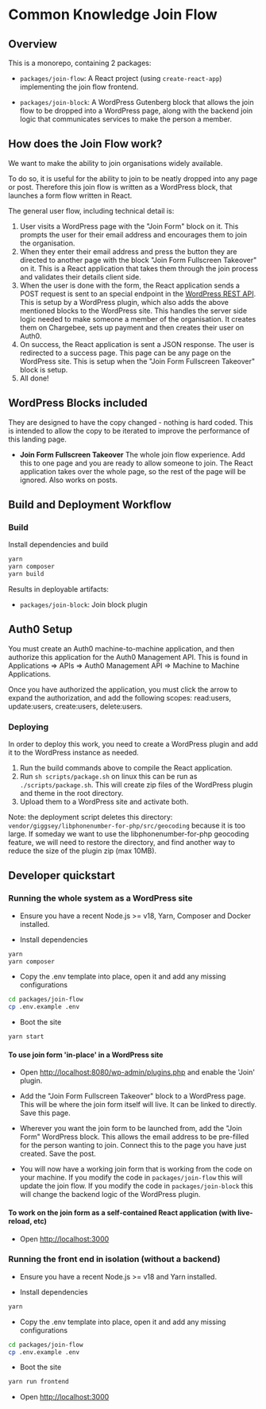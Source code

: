 # Common Knowledge Join Flow

## Overview

This is a monorepo, containing 2 packages:

- `packages/join-flow`: A React project (using `create-react-app`) implementing the join flow frontend.

- `packages/join-block`: A WordPress Gutenberg block that allows the join flow to be dropped into a WordPress page, along with the backend join logic that communicates services to make the person a member.

## How does the Join Flow work?

We want to make the ability to join organisations widely available.

To do so, it is useful for the ability to join to be neatly dropped into any page or post. Therefore this join flow is written as a WordPress block, that launches a form flow written in React.

The general user flow, including technical detail is:

1. User visits a WordPress page with the "Join Form" block on it. This prompts the user for their email address and encourages them to join the organisation.
2. When they enter their email address and press the button they are directed to another page with the block "Join Form Fullscreen Takeover" on it. This is a React application that takes them through the join process and validates their details client side.
3. When the user is done with the form, the React application sends a POST request is sent to an special endpoint in the [WordPress REST API](https://developer.wordpress.org/rest-api/). This is setup by a WordPress plugin, which also adds the above mentioned blocks to the WordPress site. This handles the server side logic needed to make someone a member of the organisation. It creates them on Chargebee, sets up payment and then creates their user on Auth0.
4. On success, the React application is sent a JSON response. The user is redirected to a success page. This page can be any page on the WordPress site. This is setup when the "Join Form Fullscreen Takeover" block is setup.
5. All done!

## WordPress Blocks included

They are designed to have the copy changed - nothing is hard coded. This is intended to allow the copy to be iterated to improve the performance of this landing page.

- **Join Form Fullscreen Takeover** The whole join flow experience. Add this to one page and you are ready to allow someone to join. The React application takes over the whole page, so the rest of the page will be ignored. Also works on posts.

## Build and Deployment Workflow

### Build

Install dependencies and build

```bash
yarn
yarn composer
yarn build
```

Results in deployable artifacts:

- `packages/join-block`: Join block plugin

## Auth0 Setup

You must create an Auth0 machine-to-machine application, and then authorize this application for the Auth0 Management API.
This is found in Applications => APIs => Auth0 Management API => Machine to Machine Applications.

Once you have authorized the application, you must click the arrow to expand the authorization, and add the following
scopes: read:users, update:users, create:users, delete:users.

### Deploying

In order to deploy this work, you need to create a WordPress plugin and add it to the WordPress instance as needed.

1. Run the build commands above to compile the React application.
2. Run `sh scripts/package.sh` on linux this can be run as `./scripts/package.sh`. This will create zip files of the WordPress plugin and theme in the root directory.
3. Upload them to a WordPress site and activate both.

Note: the deployment script deletes this directory: `vendor/giggsey/libphonenumber-for-php/src/geocoding` because it is too large.
If someday we want to use the libphonenumber-for-php geocoding feature, we will need to restore the directory, and find
another way to reduce the size of the plugin zip (max 10MB).

## Developer quickstart

### Running the whole system as a WordPress site

- Ensure you have a recent Node.js >= v18, Yarn, Composer and Docker installed.

- Install dependencies

```bash
yarn
yarn composer
```

- Copy the .env template into place, open it and add any missing configurations

```bash
cd packages/join-flow
cp .env.example .env
```

- Boot the site

```bash
yarn start
```

#### To use join form 'in-place' in a WordPress site

- Open <http://localhost:8080/wp-admin/plugins.php> and enable the 'Join' plugin.

- Add the "Join Form Fullscreen Takeover" block to a WordPress page. This will be where the join form itself will live. It can be linked to directly. Save this page.

- Wherever you want the join form to be launched from, add the "Join Form" WordPress block. This allows the email address to be pre-filled for the person wanting to join. Connect this to the page you have just created. Save the post.

- You will now have a working join form that is working from the code on your machine. If you modify the code in `packages/join-flow` this will update the join flow. If you modify the code in `packages/join-block` this will change the backend logic of the WordPress plugin.

#### To work on the join form as a self-contained React application (with live-reload, etc)

- Open <http://localhost:3000>

### Running the front end in isolation (without a backend)

- Ensure you have a recent Node.js >= v18 and Yarn installed.

- Install dependencies

```bash
yarn
```

- Copy the .env template into place, open it and add any missing configurations

```bash
cd packages/join-flow
cp .env.example .env
```

- Boot the site

```bash
yarn run frontend
```

- Open <http://localhost:3000>
